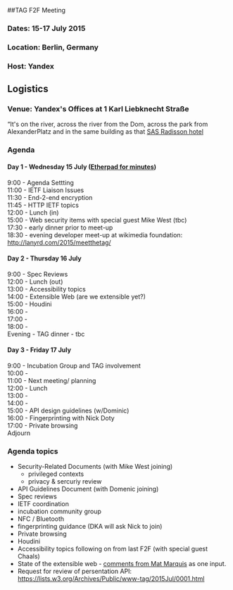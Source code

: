 ##TAG F2F Meeting
### Dates: 15-17 July 2015
### Location: Berlin, Germany
### Host: Yandex

## Logistics
### Venue: Yandex's Offices at 1 Karl Liebknecht Straße

“It's on the river, across the river from the Dom, across the park from AlexanderPlatz 
and in the same building as that [SAS Radisson hotel](http://www.radissonblu.com/hotel-berlin)

### Agenda

#### Day 1 - Wednesday 15 July ([Etherpad for minutes](https://etherpad.w3ctag.org/p/berlin-2015-day1))

9:00 - Agenda Settting  
11:00 - IETF Liaison Issues  
11:30 - End-2-end encryption  
11:45 - HTTP IETF topics  
12:00 - Lunch (in)  
15:00 - Web security items with special guest Mike West (tbc)  
17:30 - early dinner prior to meet-up  
18:30 - evening developer meet-up at wikimedia foundation: http://lanyrd.com/2015/meetthetag/

#### Day 2 - Thursday 16 July

9:00 - Spec Reviews  
12:00 - Lunch (out)  
13:00 - Accessibility topics  
14:00 - Extensible Web (are we extensible yet?)  
15:00 - Houdini  
16:00 -   
17:00 -   
18:00 -   
Evening - TAG dinner - tbc

#### Day 3 - Friday 17 July

9:00 - Incubation Group and TAG involvement   
10:00 -   
11:00 - Next meeting/ planning  
12:00 - Lunch    
13:00 -   
14:00 -   
15:00 - API design guidelines (w/Dominic)  
16:00 - Fingerprinting with Nick Doty  
17:00 - Private browsing  
Adjourn

### Agenda topics

- Security-Related Documents (with Mike West joining)
  - privileged contexts
  - privacy & sercuriy review
- API Guidelines Document (with Domenic joining)
- Spec reviews
- IETF coordination
- incubation community group
- NFC / Bluetooth
- fingerprinting guidance (DKA will ask Nick to join)
- Private browsing
- Houdini
- Accessibility topics following on from last F2F (with special guest Chaals)
- State of the extensible web - [comments from Mat Marquis](https://bocoup.com/weblog/extensible-web-manifesto/) as one input.
- Request for review of persentation API: https://lists.w3.org/Archives/Public/www-tag/2015Jul/0001.html
